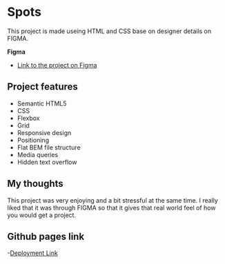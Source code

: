 # Spots

This project is made useing HTML and CSS base on designer details on FIGMA.

**Figma**

- [Link to the project on Figma](https://www.figma.com/file/BBNm2bC3lj8QQMHlnqRsga/Sprint-3-Project-%E2%80%94-Spots?type=design&node-id=2%3A60&mode=design&t=afgNFybdorZO6cQo-1)

## Project features

- Semantic HTML5
- CSS
- Flexbox
- Grid
- Responsive design
- Positioning
- Flat BEM file structure
- Media queries
- Hidden text overflow

## My thoughts

This project was very enjoying and a bit stressful at the same time. I really liked that it was through FIGMA so that it gives that real world feel of how you would get a project.

## Github pages link

-[Deployment Link](https://jcanela-g.github.io/se_project_spots/)

